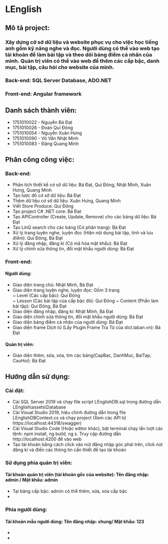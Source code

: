 # LEnglish

## Mô tả project: 
### Xây dựng cở sở dữ liệu và website phục vụ cho việc học tiếng anh gồm kỹ năng nghe và đọc. Người dùng có thể vào web tạo tài khoản để làm bài tập và theo dõi bảng điểm cá nhân của mình. Quản trị viên có thể vào web để thêm các cấp bậc, danh mục, bài tập, câu hỏi cho website của mình.
### Back-end: SQL Server Database, ADO.NET
### Front-end: Angular framework

## Danh sách thành viên:
+ 1751010022 - Nguyễn Bá Đạt
+ 1751010026 - Đoàn Quí Đông
+ 1751010054 - Nguyễn Xuân Hưng
+ 1751010090 - Võ Văn Nhật Minh
+ 1751010083 - Đặng Quang Minh

## Phân công công việc:
### Back-end: 
 - Phân tích thiết kế cơ sở dữ liệu: Bá Đạt, Quí Đông, Nhật Minh, Xuân Hưng, Quang Minh
 - Tạo lược đồ cơ sở dữ liệu: Bá Đạt
 - Thêm dữ liệu cơ sở dữ liệu: Xuân Hưng, Quang Minh
 - Viết Store Produce: Quí Đông
 - Tạo project C# .NET core: Bá Đạt
 - Tạo APIController (Create, Update, Remove) cho các bảng dữ liệu: Bá Đạt
 - Tạo LinQ search cho các bảng (Có phân trang): Bá Đạt
 - Xử lý trang luyện nghe, luyện đọc (Hiện nội dung bài tập, tính và lưu điểm): Quí Đông, Bá Đạt
 - Xử lý đăng nhập, đăng kí (Có mã hóa mật khẩu): Bá Đạt
 - Xử lý chỉnh sửa thông tin, đổi mật khẩu người dùng: Bá Đạt
### Front-end:
 #### Người dùng: 
  - Giao diện trang chủ: Nhật Minh, Bá Đạt   
  - Giao diện trang luyện nghe, luyện đọc: Gồm 3 trang  
   ~ Level (Các cấp bậc): Quí Đông  
   ~ Lesson (Các bài tập của cấp bậc đó): Quí Đông
   ~ Content (Phần làm bài tập): Quí Đông, Bá Đạt 
  - Giao diện đăng nhập, đăng kí: Nhật Minh, Bá Đạt
  - Giao diện chỉnh sửa thông tin, đổi mật khẩu người dùng: Bá Đạt
  - Giao diện bảng điểm cá nhân của người dùng: Bá Đạt
  - Giao diện frame Dịch từ (Lấy Plugin Frame Tra Từ của dict.laban.vn): Bá Đạt 
 #### Quản trị viên: 
  - Giao diện thêm, sửa, xóa, tìm các bảng(CapBac, DanhMuc, BaiTap, CauHoi): Bá Đạt
## Hướng dẫn sử dụng:
 ### Cài đặt:
  - Cài SQL Server 2019 và chạy file script LEnglishDB.sql trong đường dẫn LEnglish\assets\Database
  - Cài Visual Studio 2019, hiệu chỉnh đường dẫn trong file LEnglishDBContext.cs và chạy project (Xem các API từ https://localhost:44318/swagger)
  - Cài Visual Studio Code (Hoặc editor khác), bật terminal chạy lần lượt các lệnh: npm install, ng build, ng s. Truy cập đường dẫn      http://localhost:4200 để vào web
  - Tạo tài khoản bằng cách click vào nút đăng nhập góc phải trên, click nút đăng kí và điền các thông tin cần thiết để tạo tài khoản
 ### Sử dụng phía quản trị viên: 
 #### Tài khoản quản trị viên (tài khoản gốc của website): Tên đăng nhập: admin / Mật khẩu: admin
  - Tại bảng cấp bậc: admin có thể thêm, sửa, xóa cấp bậc
  - 
 ### Phía người dùng: 
 #### Tài khoản mẫu người dùng: Tên đăng nhập: xhung/ Mật khẩu: 123
  -
  - 
 
